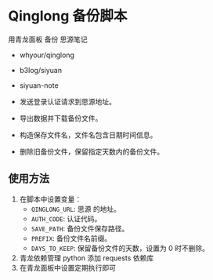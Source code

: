 # Qinglong 备份脚本

用青龙面板 备份 思源笔记
- whyour/qinglong
- b3log/siyuan
- siyuan-note

- 发送登录认证请求到思源地址。
- 导出数据并下载备份文件。
- 构造保存文件名，文件名包含日期时间信息。
- 删除旧备份文件，保留指定天数内的备份文件。

## 使用方法

1. 在脚本中设置变量：
   - `QINGLONG_URL`: 思源 的地址。
   - `AUTH_CODE`: 认证代码。
   - `SAVE_PATH`: 备份文件保存路径。
   - `PREFIX`: 备份文件名前缀。
   - `DAYS_TO_KEEP`: 保留备份文件的天数，设置为 0 时不删除。
2. 青龙依赖管理 python 添加 requests 依赖库
3. 在青龙面板中设置定期执行即可
